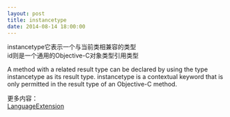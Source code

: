 ```yaml
---
layout: post
title: instancetype
date: 2014-08-14 18:00:00
---
```


instancetype它表示一个与当前类相兼容的类型<br/>
id则是一个通用的Objective-C对象类型引用类型<br/>

A method with a related result type can be declared by using the type instancetype as its result type. instancetype is a contextual keyword that is only permitted in the result type of an Objective-C method.<br/>

更多内容：<br/>
<a href="http://clang.llvm.org/docs/LanguageExtensions.html#objective-c-features" rel="external nofollow" target="_blank" class="muted">LanguageExtension</a>